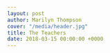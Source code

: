 ```yaml
---
layout: post
author: Marilyn Thompson
cover: "/media/header.jpg"
title: The Teachers
date: 2018-03-15 00:00:00 +0000
---
```


